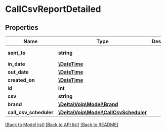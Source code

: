 # CallCsvReportDetailed

## Properties
Name | Type | Description | Notes
------------ | ------------- | ------------- | -------------
**sent_to** | **string** |  | [default to '']
**in_date** | [**\DateTime**](\DateTime.md) |  | 
**out_date** | [**\DateTime**](\DateTime.md) |  | 
**created_on** | [**\DateTime**](\DateTime.md) |  | 
**id** | **int** |  | [optional] 
**csv** | **string** |  | [optional] 
**brand** | [**\Delta\Voip\Model\Brand**](Brand.md) |  | 
**call_csv_scheduler** | [**\Delta\Voip\Model\CallCsvScheduler**](CallCsvScheduler.md) |  | [optional] 

[[Back to Model list]](../README.md#documentation-for-models) [[Back to API list]](../README.md#documentation-for-api-endpoints) [[Back to README]](../README.md)


